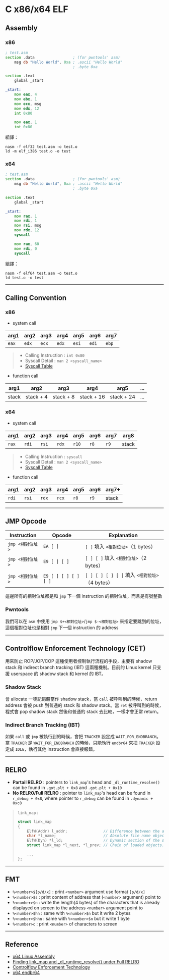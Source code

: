 # C x86/x64 ELF

## Assembly
### x86
```asm
; test.asm
section .data                 ; (for pwntools' asm)
    msg db "Hello World", 0xa ; .ascii "Hello World"
                              ; .byte 0xa

section .text
    global _start

_start: 
    mov eax, 4
    mov ebx, 1
    mov ecx, msg
    mov edx, 12
    int 0x80

    mov eax, 1
    int 0x80
```

組譯：
```shell
nasm -f elf32 test.asm -o test.o
ld -m elf_i386 test.o -o test
```

### x64
```asm
; test.asm
section .data                 ; (for pwntools' asm)
    msg db "Hello World", 0xa ; .ascii "Hello World"
                              ; .byte 0xa

section .text
    global _start

_start:
    mov rax, 1
    mov rdi, 1
    mov rsi, msg
    mov rdx, 12
    syscall

    mov rax, 60
    mov rdi, 0
    syscall
```

組譯：
```shell
nasm -f elf64 test.asm -o test.o
ld test.o -o test
```


---
## Calling Convention
### x86 
- system call

| arg1  | arg2  | arg3  | arg4  | arg5  | arg6  | arg7  |
| ----- | ----- | ----- | ----- | ----- | ----- | ----- |
| `eax` | `edx` | `ecx` | `edx` | `esi` | `edi` | `ebp` |

> - Calling Instruction : `int 0x80`
> - Syscall Detail : `man 2 <syscall_name>`
> - [Syscall Table](https://syscalls.w3challs.com/?arch=x86)

- function call

| arg1  |   arg2    |   arg3    |    arg4    |    arg5    | ... |
| ----- | --------- | --------- | ---------- | ---------- | --- |
| stack | stack + 4 | stack + 8 | stack + 16 | stack + 24 | ... |

### x64
- system call

| arg1  | arg2  | arg3  | arg4  | arg5  | arg6  | arg7  | arg8  |
| ----- | ----- | ----- | ----- | ----- | ----- | ----- | ----- |
| `rax` | `rdi` | `rsi` | `rdx` | `r10` | `r8`  | `r9`  | stack |

> - Calling Instruction : `syscall`
> - Syscall Detail : `man 2 <syscall_name>`
> - [Syscall Table](https://syscalls.w3challs.com/?arch=x86_64)

- function call

| arg1  | arg2  | arg3  | arg4  | arg5  | arg6  | arg7+ |
| ----- | ----- | ----- | ----- | ----- | ----- | ----- |
| `rdi` | `rsi` | `rdx` | `rcx` | `r8`  | `r9`  | stack |


---
## JMP Opcode
| Instruction | Opcode | Explanation | 
| --- | --- | --- |
| `jmp <相對位址>` | `EA [ ]` | `[ ]` 填入 `<相對位址>`（1 bytes） |
| `jmp <相對位址>` | `E9 [ ] [ ]` | `[ ] [ ]` 填入 `<相對位址>`（2 bytes） |
| `jmp <相對位址>` | `E9 [ ] [ ] [ ] [ ]` | `[ ] [ ] [ ] [ ]` 填入 `<相對位址>`（4 bytes） |

這邊所有的相對位址都是和 `jmp` 下一個 instruction 的相對位址，而且是有號整數

### Pwntools
我們可以在 `asm` 中使用 `jmp $+<相對位址>`/`jmp $-<相對位址>` 來指定要跳到的位址，這個相對位址也是相對 `jmp` 下一個 instruction 的 address


---
## Controlflow Enforcement Technology (CET)
用來防止 ROP/JOP/COP 這種使用者控制執行流程的手段，主要有 shadow stack 和 indirect branch tracking (IBT) 這兩種機制。目前的 Linux kernel 只支援 userspace 的 shadow stack 和 kernel 的 IBT。

### Shadow Stack
會 allocate 一塊記憶體當作 shadow stack，當 `call` 被呼叫到的時候，return address 會被 push 到普通的 stack 和 shadow stack。當 `ret` 被呼叫到的時候，程式會 pop shadow stack 然後和普通的 stack 去比較，一樣才會正常 return。

### Indirect Branch Tracking (IBT)
如果 `call` 或 `jmp` 被執行到的時候，會把 `TRACKER` 設定成 `WAIT_FOR_ENDBRANCH`。當 `TRACKER` 是 `WAIT_FOR_ENDBRANCH` 的時候，只能執行 `endbr64` 來把 `TRACKER` 設定成 `IDLE`，執行其他 instruction 會直接報錯。


---
## RELRO
- **Partail RELRO** : pointers to `link_map`'s head and `_dl_runtime_resolve()` can be found in `.got.plt + 0x8` and `.got.plt + 0x10`  
- **No RELRO/Full RELRO** : pointer to `link_map`'s head can be found in `r_debug + 0x8`, where pointer to `r_debug` can be found in `.dynamic + 0xc8`

> `link_map` : 
> ```c
> struct link_map
> {
>     ElfW(Addr) l_addr;                // Difference between the address in the ELF file and the addresses in memory.
>     char *l_name;                     // Absolute file name object was found in.
>     ElfW(Dyn) *l_ld;                  // Dynamic section of the shared object.
>     struct link_map *l_next, *l_prev; // Chain of loaded objects.
> 
>     ...
> };
> ```


---
## FMT
- `%<number>$[p/d/x]` : print `<number>` argument use format `[p/d/x]`
- `%<number>$s` : print content of address that (`<number>` argument) point to
- `%<number>$n` : write the length(4 bytes) of the characters that is already displayed on screen to the address `<number>` argument point to
- `%<number>$hn` : same with `%<number>$n` but it write 2 bytes
- `%<number>$hhn` : same with `%<number>$n` but it write 1 byte
- `%<number>c` : print `<number>` of characters to screen


---
## Reference
- [x64 Linux Assembly](https://www.youtube.com/watch?v=VQAKkuLL31g&list=PLetF-YjXm-sCH6FrTz4AQhfH6INDQvQSn&index=1)
- [Finding link_map and _dl_runtime_resolve() under Full RELRO](https://ypl.coffee/dl-resolve-full-relro/)
- [Controlflow Enforcement Technology](https://docs.kernel.org/next/x86/shstk.html)
- [x64 endbr64](https://cs.pynote.net/hd/asm/202302172/)


